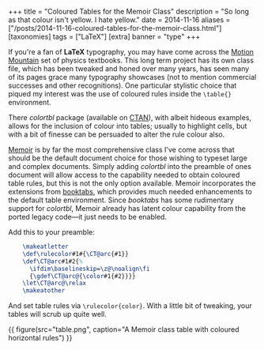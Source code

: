 +++
title = "Coloured Tables for the Memoir Class"
description = "So long as that colour isn't yellow. I hate yellow."
date = 2014-11-16
aliases = ["/posts/2014-11-16-coloured-tables-for-the-memoir-class.html"]
[taxonomies]
tags = ["LaTeX"]
[extra]
banner = "type"
+++

If you're a fan of **LaTeX** typography, you may have come across the [Motion Mountain](http://www.motionmountain.net/) set of physics textbooks.
This long term project has its own class file, which has been tweaked and honed over many years, has seen many of its pages grace many typography showcases (not to mention commercial successes and other recognitions).
One particular stylistic choice that piqued my interest was the use of coloured rules inside the `\table{}` environment.

There _colortbl_ package (available on [CTAN](http://www.ctan.org/tex-archive/macros/latex/contrib/colortbl/)), with albeit hideous examples, allows for the inclusion of colour into tables; usually to highlight cells, but with a bit of finesse can be persuaded to alter the rule colour also.

<!-- more -->

[Memoir](http://www.ctan.org/tex-archive/macros/latex/contrib/memoir) is by far the most comprehensive class I've come across that should be the default document choice for those wishing to typeset large and complex documents.
Simply adding _colortbl_ into the preamble of ones document will allow access to the capability needed to obtain coloured table rules, but this is not the only option available.
Memoir incorporates the extensions from [booktabs](http://www.ctan.org/tex-archive/macros/latex/contrib/booktabs), which provides much needed enhancements to the default table environment.
Since _booktabs_ has some rudimentary support for _colortbl_, Memoir already has latent colour capability from the ported legacy code&mdash;it just needs to be enabled.

Add this to your preamble:
``` latex
    \makeatletter
    \def\rulecolor#1#{\CT@arc{#1}}
    \def\CT@arc#1#2{%
      \ifdim\baselineskip=\z@\noalign\fi
      {\gdef\CT@arc@{\color#1{#2}}}}
    \let\CT@arc@\relax
    \makeatother
```

And set table rules via `\rulecolor{color}`.
With a little bit of tweaking, your tables will scrub up quite well.

{{ figure(src="table.png", caption="A Memoir class table with coloured horizontal rules") }}
